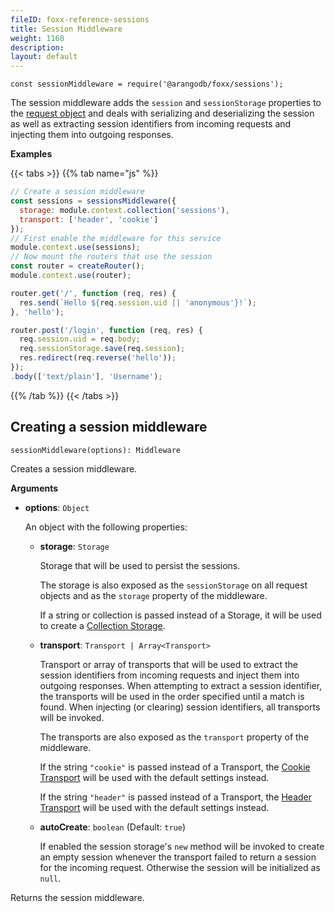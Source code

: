 ```yaml
---
fileID: foxx-reference-sessions
title: Session Middleware
weight: 1160
description: 
layout: default
---
```

`const sessionMiddleware = require('@arangodb/foxx/sessions');`

The session middleware adds the `session` and `sessionStorage` properties to
the [request object](../routers/foxx-reference-routers-request) and deals with serializing and
deserializing the session as well as extracting session identifiers from
incoming requests and injecting them into outgoing responses.

**Examples**

{{< tabs >}}
{{% tab name="js" %}}
```js
// Create a session middleware
const sessions = sessionsMiddleware({
  storage: module.context.collection('sessions'),
  transport: ['header', 'cookie']
});
// First enable the middleware for this service
module.context.use(sessions);
// Now mount the routers that use the session
const router = createRouter();
module.context.use(router);

router.get('/', function (req, res) {
  res.send(`Hello ${req.session.uid || 'anonymous'}!`);
}, 'hello');

router.post('/login', function (req, res) {
  req.session.uid = req.body;
  req.sessionStorage.save(req.session);
  res.redirect(req.reverse('hello'));
});
.body(['text/plain'], 'Username');
```
{{% /tab %}}
{{< /tabs >}}

## Creating a session middleware

`sessionMiddleware(options): Middleware`

Creates a session middleware.

**Arguments**

* **options**: `Object`

  An object with the following properties:

  * **storage**: `Storage`

    Storage that will be used to persist the sessions.

    The storage is also exposed as the `sessionStorage` on all request objects
    and as the `storage` property of the middleware.

    If a string or collection is passed instead of a Storage, it will be used
    to create a [Collection Storage](session-storages/foxx-reference-sessions-storages-collection).

  * **transport**: `Transport | Array<Transport>`

    Transport or array of transports that will be used to extract the session
    identifiers from incoming requests and inject them into outgoing responses.
    When attempting to extract a session identifier, the transports will be
    used in the order specified until a match is found. When injecting
    (or clearing) session identifiers, all transports will be invoked.

    The transports are also exposed as the `transport` property of the middleware.

    If the string `"cookie"` is passed instead of a Transport, the
    [Cookie Transport](session-transports/foxx-reference-sessions-transports-cookie) will be used with the default
    settings instead.

    If the string `"header"` is passed instead of a Transport, the
    [Header Transport](session-transports/foxx-reference-sessions-transports-header) will be used with the default
    settings instead.

  * **autoCreate**: `boolean` (Default: `true`)

    If enabled the session storage's `new` method will be invoked to create an
    empty session whenever the transport failed to return a session for the
    incoming request. Otherwise the session will be initialized as `null`.

Returns the session middleware.
